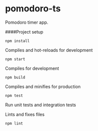 # pomodoro-ts
Pomodoro timer app.

####Project setup
```
npm install
```
Compiles and hot-reloads for development
```
npm start
```
Compiles for development

```
npm build
```
Compiles and minifies for production

```
npm test
```
Run unit tests and integration tests

Lints and fixes files
```
npm lint
```
